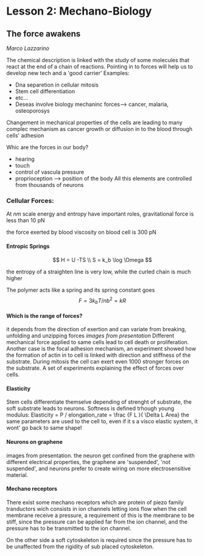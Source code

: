 # Lesson 2: Mechano-Biology

## The force awakens

*Marco Lazzarino*

The chemical description is linked with the study of some molecules that react at the end of a chain of reactions.
Pointing in to forces will help us to develop new tech and a 'good carrier'
Examples:
- Dna separetion in cellular mitosis
- Stem cell differentiation
- etc...
- Deseas involve biology mechaninc forces--> cancer, malaria, osteoporosys

Changement in mechanical properties of the cells are leading to many complec mechanism as cancer growth or diffusion in to the blood through cells' adhesion

Whic are the forces in our body?
- hearing
- touch
- control of vascula pressure
- proprioception --> position of the body
All this elements are controlled from thousands of neurons

### Cellular Forces:
At *nm* scale energy and entropy have important roles, gravitational force is less than 10 pN

the force exerted by blood viscosity on blood cell is 300 pN

#### Entropic Springs
$$
H = U -TS \\
S = k_b \log \Omega
$$

the entropy of a straighten line is very low, while the curled chain is much higher

The polymer acts like a spring and its spring constant goes
$$
F = 3k_b  T/ n b^2 = k R
$$

#### Which is the range of forces?
it depends from the direction of exertion and can variate from breaking, unfolding and unzipping forces
*images from presentation*
Different mechanical force applied to same cells lead to cell death or proliferation.
Another case is the focal adhesion mechanism, an experiment showed how the formation of actin in to cell is linked with direction and stiffness of the substrate.
During mitosis the cell can exert even 1000 stronger forces on the substrate.
A set of experiments explaining the effect of forces over cells.

#### Elasticity
Stem cells differentiate themselve depending of strenght of substrate, the soft substrate leads to neurons.
Softness is defined trhough young modulus:
Elasticity = P / elongation_rate = \frac {F L }{ \Delta L Area}
the same parameters are used to the cell to, even if it s a visco elastic system, it wont' go back to same shape!

#### Neurons on graphene
images from presentation.
the neuron get confined from the graphene with different electrical properties, the graphene are 'suspended', 'not suspended', and neurons prefer to create wiring on more electrosensitive material.

#### Mechano receptors
There exist some mechano receptors which are protein of piezo family tranductors wich consists in ion channels letting ions flow when the cell membrane receive a pressure, a requirement of this is the membrane to be stiff, since the pressure can be applied far from the ion channel, and the pressure has to be transmitted to the ion channel.

On the other side a soft cytoskeleton is required since the pressure has to be unaffected from the rigidity of sub placed cytoskeleton.
